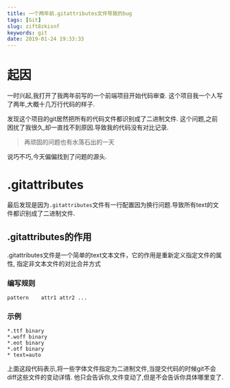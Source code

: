 ```yaml
---
title: 一个两年前.gitattributes文件导致的bug
tags: [Git]
slug: zift8zkisnf
keywords: git
date: 2019-01-24 19:33:33
---
```


# 起因

一时兴起,我打开了我两年前写的一个前端项目开始代码审查.
这个项目我一个人写了两年,大概十几万行代码的样子.

发现这个项目的git居然把所有的代码文件都识别成了二进制文件.
这个问题,之前困扰了我很久,却一直找不到原因.导致我的代码没有对比记录.

> 再顽固的问题也有水落石出的一天

说巧不巧,今天偏偏找到了问题的源头.

# .gitattributes

最后发现是因为`.gitattributes`文件有一行配置因为换行问题.导致所有text的文件都识别成了二进制文件.

## .gitattributes的作用

.gitattributes文件是一个简单的text文本文件，它的作用是重新定义指定文件的属性, 指定非文本文件的对比合并方式

### 编写规则

```
pattern    attr1 attr2 ...
```

### 示例

```
*.ttf binary
*.woff binary
*.eot binary
*.otf binary
* text=auto
```
上面这段代码表示,将一些字体文件指定为二进制文件,当提交代码的时候git不会diff这些文件的变动详情.
他只会告诉你,文件变动了,但是不会告诉你具体哪里变了.